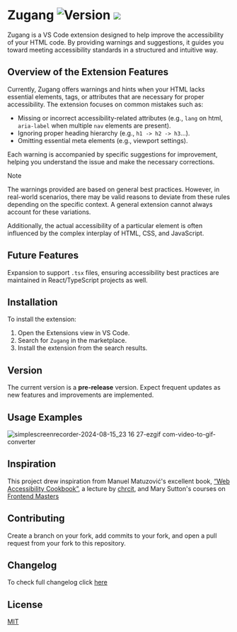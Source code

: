 # Zugang ![Version](https://img.shields.io/visual-studio-marketplace/v/bpetermann.zugang) <img src="https://img.shields.io/badge/LICENSE-MIT-green"  />

Zugang is a VS Code extension designed to help improve the accessibility of your HTML code. By providing warnings and suggestions, it guides you toward meeting accessibility standards in a structured and intuitive way.

## Overview of the Extension Features

Currently, Zugang offers warnings and hints when your HTML lacks essential elements, tags, or attributes that are necessary for proper accessibility. The extension focuses on common mistakes such as:

- Missing or incorrect accessibility-related attributes (e.g., `lang` on html, `aria-label` when multiple `nav` elements are present).
- Ignoring proper heading hierarchy (e.g., `h1 -> h2 -> h3`...).
- Omitting essential meta elements (e.g., viewport settings).

Each warning is accompanied by specific suggestions for improvement, helping you understand the issue and make the necessary corrections.

> [!NOTE]  
> The warnings provided are based on general best practices. However, in real-world scenarios, there may be valid reasons to deviate from these rules depending on the specific context. A general extension cannot always account for these variations.
>
> Additionally, the actual accessibility of a particular element is often influenced by the complex interplay of HTML, CSS, and JavaScript.

## Future Features

Expansion to support `.tsx` files, ensuring accessibility best practices are maintained in React/TypeScript projects as well.

## Installation

To install the extension:

1. Open the Extensions view in VS Code.
2. Search for `Zugang` in the marketplace.
3. Install the extension from the search results.

## Version

The current version is a **pre-release** version. Expect frequent updates as new features and improvements are implemented.

## Usage Examples

![simplescreenrecorder-2024-08-15_23 16 27-ezgif com-video-to-gif-converter](https://github.com/user-attachments/assets/8be37fc9-c96a-45ef-aaf4-bb4e93ea1b1a)

## Inspiration

This project drew inspiration from Manuel Matuzović's excellent book, [“Web Accessibility Cookbook”](https://www.oreilly.com/library/view/web-accessibility-cookbook/9781098145590/), a lecture by [chrcit](https://github.com/chrcit), and Mary Sutton's courses on [Frontend Masters](https://frontendmasters.com/courses/react-accessibility/introduction/)

## Contributing

Create a branch on your fork, add commits to your fork, and open a pull request from your fork to this repository.

## Changelog

To check full changelog click [here](https://github.com/bpetermann/vscode-zugang/blob/main/CHANGELOG.md)

## License

[MIT](https://github.com/bpetermann/vscode-zugang/blob/main/LICENSE)
